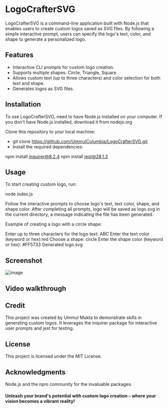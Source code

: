 # LogoCrafterSVG
LogoCrafterSVG is a command-line application built with Node.js that enables users to create custom logos saved as SVG files. By following a simple interactive prompt, users can specify the logo's text, color, and shape to generate a personalized logo.

## Features
- Interactive CLI prompts for custom logo creation.
- Supports multiple shapes: Circle, Triangle, Square.
- Allows custom text (up to three characters) and color selection for both text and shape.
- Generates logos as SVG files.
 
## Installation
To use LogoCrafterSVG, need to have Node.js installed on your computer. If you don't have Node.js installed, download it from nodejs.org

Clone this repository to your local machine:
- git clone https://github.com/UmmulColumbia/LogoCrafterSVG.git
- Install the required dependencies:
  
npm install inquirer@8.2.4
npm install jest@28.1.3

## Usage
To start creating custom logo, run:

node index.js

Follow the interactive prompts to choose logo's text, text color, shape, and shape color. After completing all prompts, logo will be saved as logo.svg in the current directory, a message indicating the file has been generated.

Example of creating a logo with a circle shape:

Enter up to three characters for the logo text: ABC
Enter the text color (keyword or hex):red
Choose a shape: circle
Enter the shape color (keyword or hex): #FF5733
Generated logo.svg

## Screenshot
![image](https://github.com/UmmulColumbia/LogoCrafterSVG/assets/156148729/f9549e26-9a4f-4a45-a857-11a510430b76)

## Video walkthrough

## Credit
This project was created by Ummul Mukta to demonstrate skills in generating custom logos. It leverages the inquirer package for interactive user prompts and jest for testing.


## License
This project is licensed under the MIT License.

## Acknowledgments
Node.js and the npm community for the invaluable packages.

#### Unleash your brand's potential with custom logo creation – where your vision becomes a vibrant reality!
